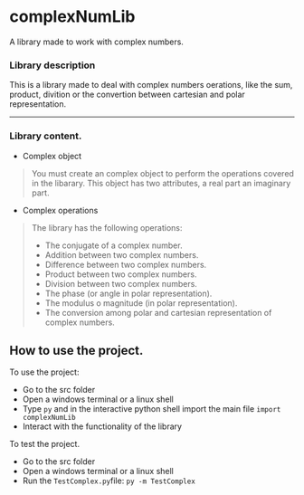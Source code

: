 # complexNumLib
A library made to work with complex numbers.

### Library description

This is a library made to deal with complex numbers oerations, like the sum, product, divition or the convertion between cartesian and polar representation.

---
### Library content. 
- Complex object
> You must create an complex object to perform the operations covered in the libarary. This object has two attributes, a real part an imaginary part.
- Complex operations
> The library has the following operations:
> - The conjugate of a complex number.
> - Addition between two complex numbers.
> - Difference between two complex numbers.
> - Product between two complex numbers.
> - Division between two complex numbers.
>  - The phase (or angle in polar representation).
>  - The modulus o magnitude (in polar representation).
>  - The conversion among polar and cartesian representation of complex numbers.

## How to use the project.
 To use the project:
 - Go to the src folder
 - Open a windows terminal or a linux shell
 - Type  `py` and in the interactive python shell import the main file `import complexNumLib`
 - Interact with the functionality of the library
 
 To test the project.
 - Go to the src folder
  - Open a windows terminal or a linux shell
  - Run the `TestComplex.py`file: `py -m TestComplex`
